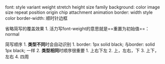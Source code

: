 font: style variant weight stretch height size family
background: color image size repeat position origin chip attachment
animation
border: width style color
border-width: 顺时针边框

省略简写的覆盖效果
	1. 活力写font-weight的意思就是==重置为初始值==：normal

简写顺序
	1. **类型不同**时会自动识别
		1. border: 1px solid black; 与border: solid 1px black; 一样
	2. **类型相同**时顺序很重要
		1. 上右下左
		2. 上，左右，下
		3. 上下，左右
		4. 四周